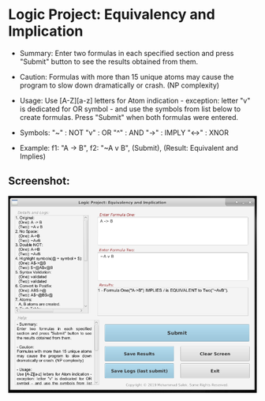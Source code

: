 # Logic Project: Equivalency and Implication

- Summary:
Enter two formulas in each specified section and press "Submit" button to see the results obtained from them.

- Caution:
Formulas with more than 15 unique atoms may cause the program to slow down dramatically or crash. (NP complexity)

- Usage:
Use [A-Z][a-z] letters for Atom indication - exception: letter "v" is dedicated for OR symbol - and use the symbols from list below to create formulas.
Press "Submit" when both formulas were entered.

- Symbols:
"~" : NOT
"v" : OR
"^" : AND
"->" : IMPLY
"<->" : XNOR

- Example:
f1: "A -> B", f2: "~A v B", (Submit), (Result: Equivalent and Implies)

## Screenshot:

![Logic](/screenshot/logic.png)
